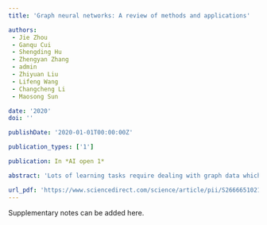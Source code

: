 ```yaml
---
title: 'Graph neural networks: A review of methods and applications'

authors:
 - Jie Zhou
 - Ganqu Cui
 - Shengding Hu
 - Zhengyan Zhang
 - admin
 - Zhiyuan Liu
 - Lifeng Wang
 - Changcheng Li
 - Maosong Sun

date: '2020'
doi: ''

publishDate: '2020-01-01T00:00:00Z'

publication_types: ['1']

publication: In *AI open 1*

abstract: 'Lots of learning tasks require dealing with graph data which contains rich relation information among elements. Modeling physics systems, learning molecular fingerprints, predicting protein interface, and classifying diseases demand a model to learn from graph inputs. In other domains such as learning from non-structural data like texts and images, reasoning on extracted structures (like the dependency trees of sentences and the scene graphs of images) is an important research topic which also needs graph reasoning models. Graph neural networks (GNNs) are neural models that capture the dependence of graphs via message passing between the nodes of graphs. In recent years, variants of GNNs such as graph convolutional network (GCN), graph attention network (GAT), graph recurrent network (GRN) have demonstrated ground-breaking performances on many deep learning tasks. In this survey, we …'

url_pdf: 'https://www.sciencedirect.com/science/article/pii/S2666651021000012'
---
```


Supplementary notes can be added here.

